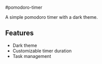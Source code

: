 #pomodoro-timer

A simple pomodoro timer with a dark theme.

## Features

-   Dark theme
-   Customizable timer duration
-   Task management